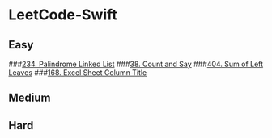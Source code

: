 # LeetCode-Swift

## Easy

###[234. Palindrome Linked List](https://github.com/htaiwan/LeetCode-Swift/blob/master/Playgrounds/Easy/234.%20Palindrome%20Linked%20List.playground/Contents.swift)
###[38. Count and Say](https://github.com/htaiwan/LeetCode-Swift/blob/master/Playgrounds/Easy/38.%20Count%20and%20Say.playground/Contents.swift)
###[404. Sum of Left Leaves](https://github.com/htaiwan/LeetCode-Swift/blob/master/Playgrounds/Easy/404.%20Sum%20of%20Left%20Leaves.playground/Contents.swift)
###[168. Excel Sheet Column Title](https://github.com/htaiwan/LeetCode-Swift/blob/master/Playgrounds/Easy/168.%20Excel%20Sheet%20Column%20Title.playground/Contents.swift)

## Medium


## Hard